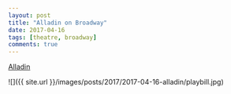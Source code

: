 ```yaml
---
layout: post
title: "Alladin on Broadway"
date: 2017-04-16
tags: [theatre, broadway]
comments: true
---
```

[Alladin](http://www.aladdinthemusical.com)

![]({{ site.url }}/images/posts/2017/2017-04-16-alladin/playbill.jpg)


